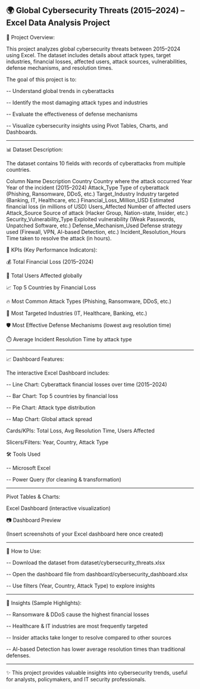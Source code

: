 🌍 Global Cybersecurity Threats (2015–2024) – Excel Data Analysis Project
---
📌 Project Overview:

This project analyzes global cybersecurity threats between 2015–2024 using Excel. The dataset includes details about attack types,
target industries, financial losses, affected users, attack sources, vulnerabilities, defense mechanisms, and resolution times.

The goal of this project is to:

-- Understand global trends in cyberattacks

-- Identify the most damaging attack types and industries

-- Evaluate the effectiveness of defense mechanisms

-- Visualize cybersecurity insights using Pivot Tables, Charts, and Dashboards.

---

📊 Dataset Description:

The dataset contains 10 fields with records of cyberattacks from multiple countries.

Column Name	Description
Country	Country where the attack occurred
Year	Year of the incident (2015–2024)
Attack_Type	Type of cyberattack (Phishing, Ransomware, DDoS, etc.)
Target_Industry	Industry targeted (Banking, IT, Healthcare, etc.)
Financial_Loss_Million_USD	Estimated financial loss (in millions of USD)
Users_Affected	Number of affected users
Attack_Source	Source of attack (Hacker Group, Nation-state, Insider, etc.)
Security_Vulnerability_Type	Exploited vulnerability (Weak Passwords, Unpatched Software, etc.)
Defense_Mechanism_Used	Defense strategy used (Firewall, VPN, AI-based Detection, etc.)
Incident_Resolution_Hours	Time taken to resolve the attack (in hours).

🔑 KPIs (Key Performance Indicators):

💰 Total Financial Loss (2015–2024)

👥 Total Users Affected globally

📈 Top 5 Countries by Financial Loss

🔥 Most Common Attack Types (Phishing, Ransomware, DDoS, etc.)

🏢 Most Targeted Industries (IT, Healthcare, Banking, etc.)

🛡️ Most Effective Defense Mechanisms (lowest avg resolution time)

⏱️ Average Incident Resolution Time by attack type

---

📈 Dashboard Features:

The interactive Excel Dashboard includes:

-- Line Chart: Cyberattack financial losses over time (2015–2024)

-- Bar Chart: Top 5 countries by financial loss

-- Pie Chart: Attack type distribution

-- Map Chart: Global attack spread

Cards/KPIs: Total Loss, Avg Resolution Time, Users Affected

Slicers/Filters: Year, Country, Attack Type

🛠️ Tools Used

-- Microsoft Excel

-- Power Query (for cleaning & transformation)

---

Pivot Tables & Charts:

Excel Dashboard (interactive visualization)

📷 Dashboard Preview

(Insert screenshots of your Excel dashboard here once created)

---

🚀 How to Use:

-- Download the dataset from dataset/cybersecurity_threats.xlsx

-- Open the dashboard file from dashboard/cybersecurity_dashboard.xlsx

-- Use filters (Year, Country, Attack Type) to explore insights

---

📢 Insights (Sample Highlights):

-- Ransomware & DDoS cause the highest financial losses

-- Healthcare & IT industries are most frequently targeted

-- Insider attacks take longer to resolve compared to other sources

-- AI-based Detection has lower average resolution times than traditional defenses.

---

✨ This project provides valuable insights into cybersecurity trends, useful for analysts, policymakers, and IT security professionals.
